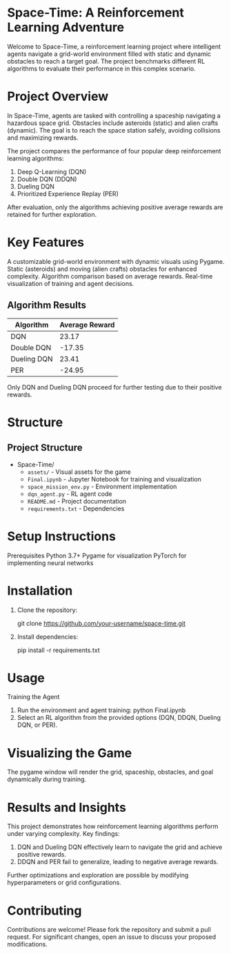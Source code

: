 # Space-Time: A Reinforcement Learning Adventure

Welcome to Space-Time, a reinforcement learning project where intelligent agents navigate a grid-world environment filled with static and dynamic obstacles to reach a target goal. The project benchmarks different RL algorithms to evaluate their performance in this complex scenario.

# Project Overview
In Space-Time, agents are tasked with controlling a spaceship navigating a hazardous space grid. Obstacles include asteroids (static) and alien crafts (dynamic). The goal is to reach the space station safely, avoiding collisions and maximizing rewards.

The project compares the performance of four popular deep reinforcement learning algorithms:

1) Deep Q-Learning (DQN) 
2) Double DQN (DDQN) 
3) Dueling DQN
4) Prioritized Experience Replay (PER)

After evaluation, only the algorithms achieving positive average rewards are retained for further exploration.

# Key Features

A customizable grid-world environment with dynamic visuals using Pygame.
Static (asteroids) and moving (alien crafts) obstacles for enhanced complexity.
Algorithm comparison based on average rewards.
Real-time visualization of training and agent decisions.

## Algorithm Results

| Algorithm     | Average Reward |
|---------------|----------------|
| DQN           | 23.17          |
| Double DQN    | -17.35         |
| Dueling DQN   | 23.41          |
| PER           | -24.95         |


Only DQN and Dueling DQN proceed for further testing due to their positive rewards.

# Structure
## Project Structure

- Space-Time/
  - `assets/` - Visual assets for the game
  - `Final.ipynb` - Jupyter Notebook for training and visualization
  - `space_mission_env.py` - Environment implementation
  - `dqn_agent.py` - RL agent code
  - `README.md` - Project documentation
  - `requirements.txt` - Dependencies


# Setup Instructions
Prerequisites
Python 3.7+
Pygame for visualization
PyTorch for implementing neural networks


# Installation

1) Clone the repository:

   git clone https://github.com/your-username/space-time.git
   
2) Install dependencies:

   pip install -r requirements.txt


# Usage
Training the Agent
1) Run the environment and agent training:
      python Final.ipynb
2) Select an RL algorithm from the provided options (DQN, DDQN, Dueling DQN, or PER).


# Visualizing the Game
The pygame window will render the grid, spaceship, obstacles, and goal dynamically during training.

# Results and Insights
This project demonstrates how reinforcement learning algorithms perform under varying complexity. Key findings:

 1) DQN and Dueling DQN effectively learn to navigate the grid and achieve positive rewards.
 2) DDQN and PER fail to generalize, leading to negative average rewards.
    
Further optimizations and exploration are possible by modifying hyperparameters or grid configurations.

# Contributing
Contributions are welcome! Please fork the repository and submit a pull request. For significant changes, open an issue to discuss your proposed modifications.

